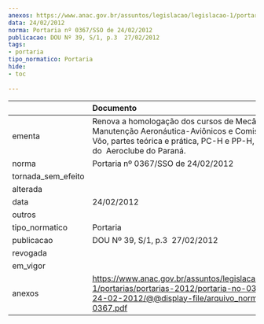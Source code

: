 ```yaml
---
anexos: https://www.anac.gov.br/assuntos/legislacao/legislacao-1/portarias/portarias-2012/portaria-no-0367-sso-de-24-02-2012/@@display-file/arquivo_norma/PA2012-0367.pdf
data: 24/02/2012
norma: Portaria nº 0367/SSO de 24/02/2012
publicacao: DOU Nº 39, S/1, p.3  27/02/2012
tags:
- portaria
tipo_normatico: Portaria
hide: 
- toc 
 
---
```


|                    | Documento                                                                                                                                                                          |
|:-------------------|:-----------------------------------------------------------------------------------------------------------------------------------------------------------------------------------|
| ementa             | Renova a homologação dos cursos de Mecânico de Manutenção Aeronáutica-Aviônicos e Comissário de Vôo, partes teórica e prática, PC-H e PP-H, parte teórica do  Aeroclube do Paraná. |
| norma              | Portaria nº 0367/SSO de 24/02/2012                                                                                                                                                 |
| tornada_sem_efeito |                                                                                                                                                                                    |
| alterada           |                                                                                                                                                                                    |
| data               | 24/02/2012                                                                                                                                                                         |
| outros             |                                                                                                                                                                                    |
| tipo_normatico     | Portaria                                                                                                                                                                           |
| publicacao         | DOU Nº 39, S/1, p.3  27/02/2012                                                                                                                                                    |
| revogada           |                                                                                                                                                                                    |
| em_vigor           |                                                                                                                                                                                    |
| anexos             | https://www.anac.gov.br/assuntos/legislacao/legislacao-1/portarias/portarias-2012/portaria-no-0367-sso-de-24-02-2012/@@display-file/arquivo_norma/PA2012-0367.pdf                  |